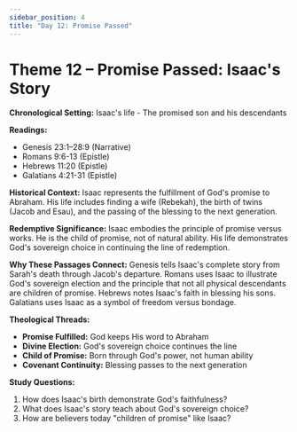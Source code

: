 ```yaml
---
sidebar_position: 4
title: "Day 12: Promise Passed"
---
```


# Theme 12 – Promise Passed: Isaac's Story

**Chronological Setting:** Isaac's life - The promised son and his descendants

**Readings:**
- Genesis 23:1–28:9 (Narrative)
- Romans 9:6-13 (Epistle)
- Hebrews 11:20 (Epistle)
- Galatians 4:21-31 (Epistle)

**Historical Context:** Isaac represents the fulfillment of God's promise to Abraham. His life includes finding a wife (Rebekah), the birth of twins (Jacob and Esau), and the passing of the blessing to the next generation.

**Redemptive Significance:** Isaac embodies the principle of promise versus works. He is the child of promise, not of natural ability. His life demonstrates God's sovereign choice in continuing the line of redemption.

**Why These Passages Connect:** Genesis tells Isaac's complete story from Sarah's death through Jacob's departure. Romans uses Isaac to illustrate God's sovereign election and the principle that not all physical descendants are children of promise. Hebrews notes Isaac's faith in blessing his sons. Galatians uses Isaac as a symbol of freedom versus bondage.

**Theological Threads:**
- **Promise Fulfilled:** God keeps His word to Abraham
- **Divine Election:** God's sovereign choice continues the line
- **Child of Promise:** Born through God's power, not human ability
- **Covenant Continuity:** Blessing passes to the next generation

**Study Questions:**
1. How does Isaac's birth demonstrate God's faithfulness?
2. What does Isaac's story teach about God's sovereign choice?
3. How are believers today "children of promise" like Isaac?